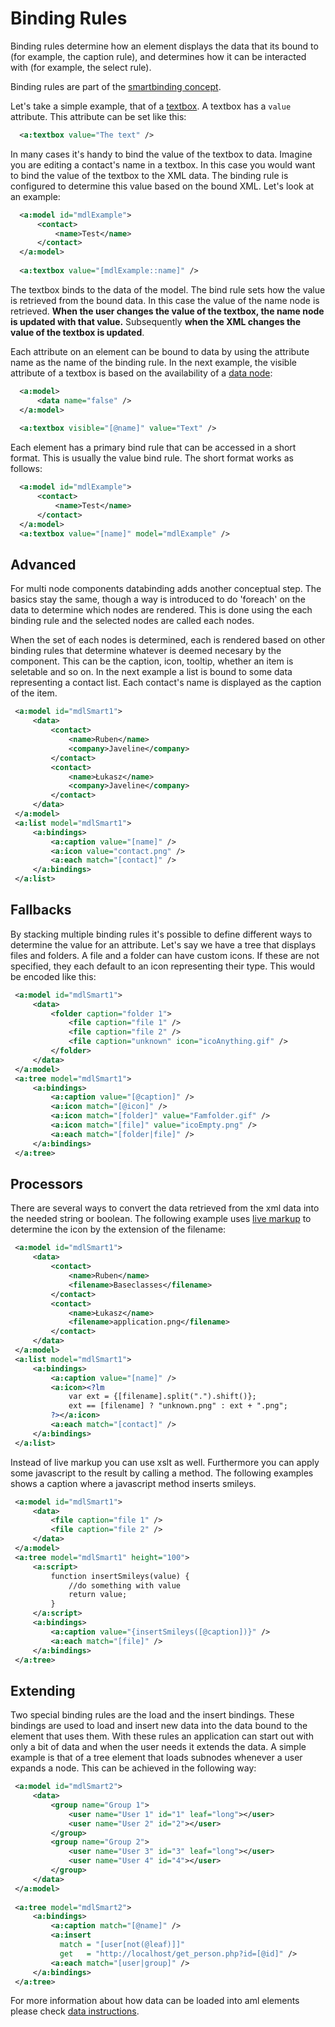 # Binding Rules

Binding rules determine how an element displays the data that 
 its bound to (for example, the caption rule), 
 and determines how it can be interacted with 
 (for example, the select rule).

 Binding rules are part of the [smartbinding concept](./smartbinding.html).
 

 Let's take a simple example, that of a [textbox](./textbox.html). A 
 textbox has a `value` attribute. This
 attribute can be set like this:

```xml
  <a:textbox value="The text" />
```

 In many cases it's handy to bind the value of the textbox to data. Imagine
 you are editing a contact's name in a textbox. In this case you would want to 
 bind the value of the textbox to the XML data. The binding rule is configured
 to determine this value based on the bound XML. Let's look at an example:

```xml
  <a:model id="mdlExample">
      <contact>
          <name>Test</name>
      </contact>
  </a:model>
  
  <a:textbox value="[mdlExample::name]" />
```

 The textbox binds to the data of the model. The bind rule sets how the value
 is retrieved from the bound data. In this case the value of the name node is
 retrieved. **When the user changes the value of the textbox, the name
 node is updated with that value.** Subsequently **when the XML
 changes the value of the textbox is updated**.

 Each attribute on an element can be bound to data by using the attribute
 name as the name of the binding rule. In the next example, the visible
 attribute of a textbox is based on the availability of a [data node](./datanode.html):
 
```xml
  <a:model>
      <data name="false" />
  </a:model>
  
  <a:textbox visible="[@name]" value="Text" />
```

 Each element has a primary bind rule that can be accessed in a short format.
 This is usually the value bind rule. The short format works as follows:

```xml
  <a:model id="mdlExample">
      <contact>
          <name>Test</name>
      </contact>
  </a:model>
  <a:textbox value="[name]" model="mdlExample" />
```

## Advanced

 For multi node components databinding adds another conceptual step. The basics
 stay the same, though a way is introduced to do 'foreach' on the data to 
 determine which nodes are rendered. This is done using the each binding rule and
 the selected nodes are called each nodes.

 When the set of each nodes is determined, each is rendered based on other
 binding rules that determine whatever is deemed necesary by the component. 
 This can be the caption, icon, tooltip, whether an item is seletable and so on.
 In the next example a list is bound to some data representing a contact list.
 Each contact's name is displayed as the caption of the item.
 
 ```xml
  <a:model id="mdlSmart1">
      <data>
          <contact>
              <name>Ruben</name>
              <company>Javeline</company>
          </contact>
          <contact>
              <name>Łukasz</name>
              <company>Javeline</company>
          </contact>
      </data>
  </a:model>
  <a:list model="mdlSmart1">
      <a:bindings>
          <a:caption value="[name]" />
          <a:icon value="contact.png" />
          <a:each match="[contact]" />
      </a:bindings>
  </a:list>
 ```
 
## Fallbacks

 By stacking multiple binding rules it's possible to define different ways to
 determine the value for an attribute. Let's say we have a tree that displays
 files and folders. A file and a folder can have custom icons. If these are 
 not specified, they each default to an icon representing their type. This would
 be encoded like this:
 
 ```xml
  <a:model id="mdlSmart1">
      <data>
          <folder caption="folder 1">
              <file caption="file 1" />
              <file caption="file 2" />
              <file caption="unknown" icon="icoAnything.gif" />
          </folder>
      </data>
  </a:model>
  <a:tree model="mdlSmart1">
      <a:bindings>
          <a:caption value="[@caption]" />
          <a:icon match="[@icon]" />
          <a:icon match="[folder]" value="Famfolder.gif" />
          <a:icon match="[file]" value="icoEmpty.png" />
          <a:each match="[folder|file]" />
      </a:bindings>
  </a:tree>
 ```

## Processors

 There are several ways to convert the data retrieved from the xml data into
 the needed string or boolean. The following example uses [live markup](./livemarkup.html)
 to determine the icon by the extension of the filename:
 
 ```xml
  <a:model id="mdlSmart1">
      <data>
          <contact>
              <name>Ruben</name>
              <filename>Baseclasses</filename>
          </contact>
          <contact>
              <name>Łukasz</name>
              <filename>application.png</filename>
          </contact>
      </data>
  </a:model>
  <a:list model="mdlSmart1">
      <a:bindings>
          <a:caption value="[name]" />
          <a:icon><?lm
              var ext = {[filename].split(".").shift()};
              ext == [filename] ? "unknown.png" : ext + ".png";
          ?></a:icon>
          <a:each match="[contact]" />
      </a:bindings>
  </a:list>
 ```

 Instead of live markup you can use xslt as well. Furthermore you can apply some
 javascript to the result by calling a method. The following examples shows
 a caption where a javascript method inserts smileys.
 
 ```xml
  <a:model id="mdlSmart1">
      <data>
          <file caption="file 1" />
          <file caption="file 2" />
      </data>
  </a:model>
  <a:tree model="mdlSmart1" height="100">
      <a:script>
          function insertSmileys(value) {
              //do something with value
              return value;
          }
      </a:script>
      <a:bindings>
          <a:caption value="{insertSmileys([@caption])}" />
          <a:each match="[file]" />
      </a:bindings>
  </a:tree>
 ```

## Extending

 Two special binding rules are the load
 and the insert bindings. These bindings
 are used to load and insert new data into the data bound to the element that
 uses them. With these rules an application can start out with only a bit of
 data and when the user needs it extends the data. A simple example is that of
 a tree element that loads subnodes whenever a user expands a node. This can
 be achieved in the following way:
 
 ```xml
  <a:model id="mdlSmart2">
      <data>
          <group name="Group 1">
              <user name="User 1" id="1" leaf="long"></user>
              <user name="User 2" id="2"></user>
          </group>
          <group name="Group 2">
              <user name="User 3" id="3" leaf="long"></user>
              <user name="User 4" id="4"></user>
          </group>
      </data>
  </a:model>
  
  <a:tree model="mdlSmart2">
      <a:bindings>
          <a:caption match="[@name]" />
          <a:insert  
            match = "[user[not(@leaf)]]" 
            get   = "http://localhost/get_person.php?id=[@id]" />
          <a:each match="[user|group]" />
      </a:bindings>
  </a:tree>
```

 For more information about how data can be loaded into aml elements please
 check [data instructions](./datainstruction.html).